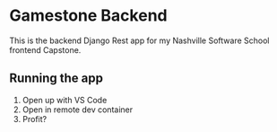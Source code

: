 # Gamestone Backend

This is the backend Django Rest app for my Nashville Software School frontend Capstone.

## Running the app

1. Open up with VS Code
1. Open in remote dev container
1. Profit?

